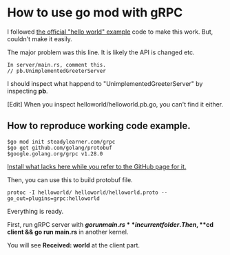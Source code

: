 # How to use go mod with gRPC 

I followed [the official "hello world" example](https://github.com/grpc/grpc-go/blob/master/examples/helloworld/greeter_server/main.go) code to make this work. But, couldn't make it easily.

The major problem was this line. It is likely the API is changed etc.

```console
In server/main.rs, comment this.
// pb.UnimplementedGreeterServer
```

I should inspect what happend to "UnimplementedGreeterServer" by inspecting **pb**.

[Edit] When you inspect helloworld/helloworld.pb.go, you can't find it either.

## How to reproduce working code example.

```console
$go mod init steadylearner.com/grpc
$go get github.com/golang/protobuf
$google.golang.org/grpc v1.28.0
```

[Install what lacks here while you refer to the GitHub page for it.](https://github.com/grpc/grpc-go)

Then, you can use this to build protobuf file.

```console
protoc -I helloworld/ helloworld/helloworld.proto --go_out=plugins=grpc:helloworld
```

Everything is ready. 

First, run gRPC server with **$go run main.rs** in current folder. Then, **$cd client && go run main.rs** in another kernel. 

You will see **Received: world** at the client part.
